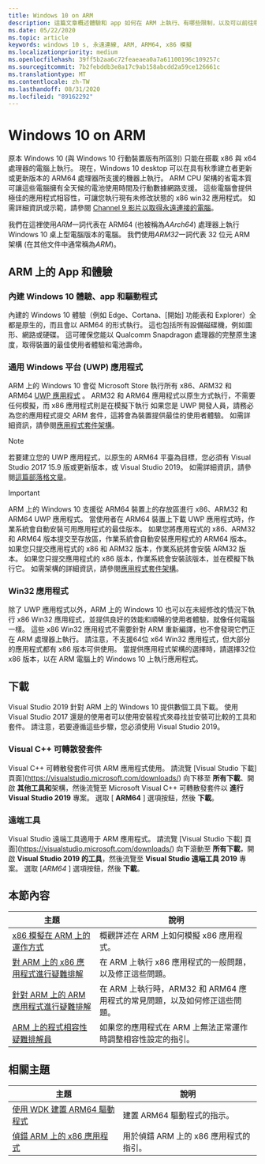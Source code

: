```yaml
---
title: Windows 10 on ARM
description: 這篇文章概述體驗和 app 如何在 ARM 上執行、有哪些限制，以及可以前往哪裡了解更多。
ms.date: 05/22/2020
ms.topic: article
keywords: windows 10 s, 永遠連線, ARM, ARM64, x86 模擬
ms.localizationpriority: medium
ms.openlocfilehash: 39ff5b2aa6c72feaeaea0a7a61100196c109257c
ms.sourcegitcommit: 7b2febddb3e8a17c9ab158abcdd2a59ce126661c
ms.translationtype: MT
ms.contentlocale: zh-TW
ms.lasthandoff: 08/31/2020
ms.locfileid: "89162292"
---
```

# <a name="windows-10-on-arm"></a>Windows 10 on ARM
原本 Windows 10 (與 Windows 10 行動裝置版有所區別) 只能在搭載 x86 與 x64 處理器的電腦上執行。 現在，Windows 10 desktop 可以在具有秋季建立者更新或更新版本的 ARM64 處理器所支援的機器上執行。 ARM CPU 架構的省電本質可讓這些電腦擁有全天候的電池使用時間及行動數據網路支援。 這些電腦會提供極佳的應用程式相容性，可讓您執行現有未修改狀態的 x86 win32 應用程式。 如需詳細資訊或示範，請參閱 [Channel 9 影片以取得永遠連接的電腦](https://channel9.msdn.com/Events/Build/2017/P4171)。

我們在這裡使用*ARM*一詞代表在 ARM64 (也被稱為*AArch64*) 處理器上執行 Windows 10 桌上型電腦版本的電腦。  我們使用*ARM32*一詞代表 32 位元 ARM 架構 (在其他文件中通常稱為*ARM*)。

## <a name="apps-and-experiences-on-arm"></a>ARM 上的 App 和體驗

### <a name="built-in-windows-10-experiences-apps-and-drivers"></a>內建 Windows 10 體驗、app 和驅動程式
內建的 Windows 10 體驗（例如 Edge、Cortana、[開始] 功能表和 Explorer）全都是原生的，而且會以 ARM64 的形式執行。 這也包括所有設備磁碟機，例如圖形、網路或硬碟。 這可確保您能以 Qualcomm Snapdragon 處理器的完整原生速度，取得裝置的最佳使用者體驗和電池壽命。

### <a name="universal-windows-platform-uwp-apps"></a>通用 Windows 平台 (UWP) 應用程式
ARM 上的 Windows 10 會從 Microsoft Store 執行所有 x86、ARM32 和 ARM64 [UWP 應用程式](../get-started/universal-application-platform-guide.md) 。 ARM32 和 ARM64 應用程式以原生方式執行，不需要任何模擬，而 x86 應用程式則是在模擬下執行 如果您是 UWP 開發人員，請務必為您的應用程式提交 ARM 套件，這將會為裝置提供最佳的使用者體驗。 如需詳細資訊，請參閱[應用程式套件架構](/windows/msix/package/device-architecture)。

>[!NOTE]
> 若要建立您的 UWP 應用程式，以原生的 ARM64 平臺為目標，您必須有 Visual Studio 2017 15.9 版或更新版本，或 Visual Studio 2019。 如需詳細資訊，請參閱[這篇部落格文章](https://blogs.windows.com/buildingapps/2018/11/15/official-support-for-windows-10-on-arm-development)。


>[!IMPORTANT]
> ARM 上的 Windows 10 支援從 ARM64 裝置上的存放區進行 x86、ARM32 和 ARM64 UWP 應用程式。 當使用者在 ARM64 裝置上下載 UWP 應用程式時，作業系統會自動安裝可用應用程式的最佳版本。 如果您將應用程式的 x86、ARM32 和 ARM64 版本提交至存放區，作業系統會自動安裝應用程式的 ARM64 版本。 如果您只提交應用程式的 x86 和 ARM32 版本，作業系統將會安裝 ARM32 版本。 如果您只提交應用程式的 x86 版本，作業系統會安裝該版本，並在模擬下執行它。 如需架構的詳細資訊，請參閱[應用程式套件架構](/windows/msix/package/device-architecture)。

### <a name="win32-apps"></a>Win32 應用程式
除了 UWP 應用程式以外，ARM 上的 Windows 10 也可以在未經修改的情況下執行 x86 Win32 應用程式，並提供良好的效能和順暢的使用者體驗，就像任何電腦一樣。 這些 x86 Win32 應用程式不需要針對 ARM 重新編譯，也不會發現它們正在 ARM 處理器上執行。 請注意，不支援64位 x64 Win32 應用程式，但大部分的應用程式都有 x86 版本可供使用。  當提供應用程式架構的選擇時，請選擇32位 x86 版本，以在 ARM 電腦上的 Windows 10 上執行應用程式。

## <a name="downloads"></a>下載

Visual Studio 2019 針對 ARM 上的 Windows 10 提供數個工具下載。 使用 Visual Studio 2017 還是的使用者可以使用安裝程式來尋找並安裝可比較的工具和套件。 請注意，若要遵循這些步驟，您必須使用 Visual Studio 2019。

### <a name="visual-c-redistributable"></a>Visual C++ 可轉散發套件

Visual C++ 可轉散發套件可供 ARM 應用程式使用。 請流覽 [Visual Studio 下載] 頁面](https://visualstudio.microsoft.com/downloads/) 向下移至 **所有下載**、開啟 **其他工具和**架構，然後流覽至 Microsoft Visual C++ 可轉散發套件以 **進行 Visual Studio 2019** 專案。 選取 [ **ARM64** ] 選項按鈕，然後 **下載**。

### <a name="remote-tools"></a>遠端工具

Visual Studio 遠端工具適用于 ARM 應用程式。 請流覽 [Visual Studio 下載] 頁面](https://visualstudio.microsoft.com/downloads/) 向下滾動至 **所有下載**，開啟 **Visual Studio 2019 的工具**，然後流覽至 **Visual Studio 遠端工具 2019** 專案。 選取 [*ARM64* ] 選項按鈕，然後 **下載**。


## <a name="in-this-section"></a>本節內容
|主題 | 說明 |
|-----|-----|
|[x86 模擬在 ARM 上的運作方式](apps-on-arm-x86-emulation.md)|概觀詳述在 ARM 上如何模擬 x86 應用程式。|
|[對 ARM 上的 x86 應用程式進行疑難排解](apps-on-arm-troubleshooting-x86.md)|在 ARM 上執行 x86 應用程式的一般問題，以及修正這些問題。 |
|[針對 ARM 上的 ARM 應用程式進行疑難排解](apps-on-arm-troubleshooting-arm32.md)|在 ARM 上執行時，ARM32 和 ARM64 應用程式的常見問題，以及如何修正這些問題。 |
|[ARM 上的程式相容性疑難排解員](apps-on-arm-program-compat-troubleshooter.md)|如果您的應用程式在 ARM 上無法正常運作時調整相容性設定的指引。 |

## <a name="related-topics"></a>相關主題
|主題 | 說明 |
|-----|-----|
|[使用 WDK 建置 ARM64 驅動程式](/windows-hardware/drivers/develop/building-arm64-drivers)|建置 ARM64 驅動程式的指示。 |
| [偵錯 ARM 上的 x86 應用程式](/windows-hardware/drivers/debugger/debugging-arm64) | 用於偵錯 ARM 上的 x86 應用程式的指引。 |